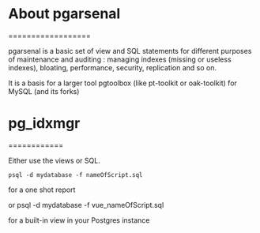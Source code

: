 # About pgarsenal
==================


pgarsenal is a basic set of view and SQL statements for different purposes of maintenance and auditing : 
managing indexes (missing or useless indexes), bloating, performance, security, replication and so on.

It is a basis for a larger tool pgtoolbox (like pt-toolkit or oak-toolkit) for MySQL (and its forks)

 
# pg_idxmgr 
============

Either use the views or SQL. 

	psql -d mydatabase -f nameOfScript.sql

for a one shot report

or
psql -d mydatabase -f vue_nameOfScript.sql

for a built-in view in your Postgres instance





